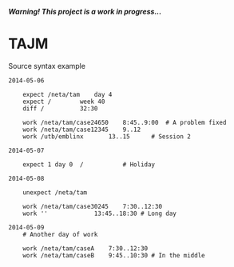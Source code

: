 ***Warning! This project is a work in progress...***


# TAJM #

Source syntax example

```
2014-05-06

	expect /neta/tam 	day 4 
	expect / 		week 40
	diff / 			32:30 

	work /neta/tam/case24650 	8:45..9:00 	# A problem fixed
	work /neta/tam/case12345 	9..12
	work /utb/emblinx 		13..15		# Session 2

2014-05-07

	expect 1 day 0 	/ 			# Holiday

2014-05-08

	unexpect /neta/tam 

	work /neta/tam/case30245	7:30..12:30
	work '' 			13:45..18:30 # Long day

2014-05-09
	# Another day of work 

	work /neta/tam/caseA	7:30..12:30
	work /neta/tam/caseB	9:45..10:30 # In the middle
```
